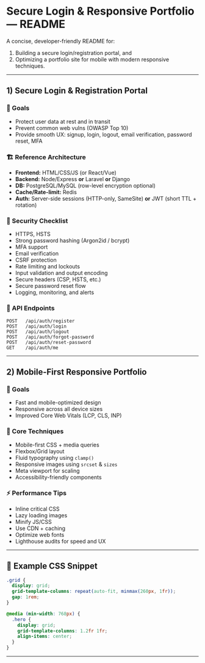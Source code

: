 # Secure Login & Responsive Portfolio — README

A concise, developer-friendly README for:

1. Building a secure login/registration portal, and
2. Optimizing a portfolio site for mobile with modern responsive techniques.

---

## 1) Secure Login & Registration Portal

### 🎯 Goals

- Protect user data at rest and in transit
- Prevent common web vulns (OWASP Top 10)
- Provide smooth UX: signup, login, logout, email verification, password reset, MFA

### 🏗️ Reference Architecture

- **Frontend:** HTML/CSS/JS (or React/Vue)
- **Backend:** Node/Express **or** Laravel **or** Django
- **DB:** PostgreSQL/MySQL (row-level encryption optional)
- **Cache/Rate-limit:** Redis
- **Auth:** Server-side sessions (HTTP-only, SameSite) **or** JWT (short TTL + rotation)

### 🔐 Security Checklist

- HTTPS, HSTS
- Strong password hashing (Argon2id / bcrypt)
- MFA support
- Email verification
- CSRF protection
- Rate limiting and lockouts
- Input validation and output encoding
- Secure headers (CSP, HSTS, etc.)
- Secure password reset flow
- Logging, monitoring, and alerts

### 🧪 API Endpoints

```
POST   /api/auth/register
POST   /api/auth/login
POST   /api/auth/logout
POST   /api/auth/forgot-password
POST   /api/auth/reset-password
GET    /api/auth/me
```

---

## 2) Mobile-First Responsive Portfolio

### 🎯 Goals

- Fast and mobile-optimized design
- Responsive across all device sizes
- Improved Core Web Vitals (LCP, CLS, INP)

### 📱 Core Techniques

- Mobile-first CSS + media queries
- Flexbox/Grid layout
- Fluid typography using `clamp()`
- Responsive images using `srcset` & `sizes`
- Meta viewport for scaling
- Accessibility-friendly components

### ⚡ Performance Tips

- Inline critical CSS
- Lazy loading images
- Minify JS/CSS
- Use CDN + caching
- Optimize web fonts
- Lighthouse audits for speed and UX

---

## 🧩 Example CSS Snippet

```css
.grid {
  display: grid;
  grid-template-columns: repeat(auto-fit, minmax(260px, 1fr));
  gap: 1rem;
}

@media (min-width: 768px) {
  .hero {
    display: grid;
    grid-template-columns: 1.2fr 1fr;
    align-items: center;
  }
}
```

---

